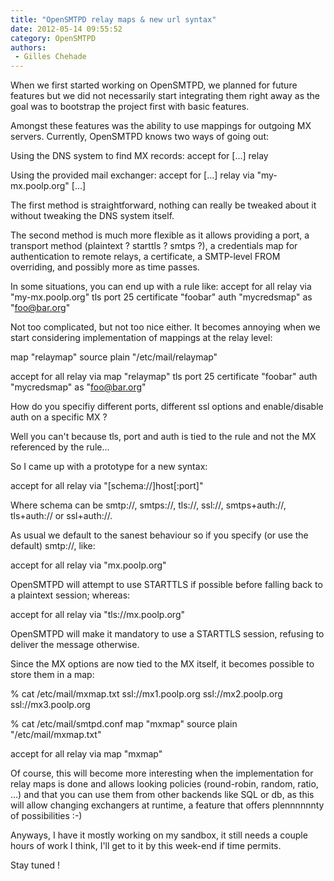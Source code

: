```yaml
---
title: "OpenSMTPD relay maps & new url syntax"
date: 2012-05-14 09:55:52
category: OpenSMTPD
authors:
 - Gilles Chehade
---
```


When we first started working on OpenSMTPD, we planned for future features but we did not necessarily start integrating them right away as the goal was to bootstrap the project first with basic features.

Amongst these features was the ability to use mappings for outgoing MX servers. Currently, OpenSMTPD knows two ways of going out:

Using the DNS system to find MX records: accept for [...] relay

Using the provided mail exchanger: accept for [...] relay via "my-mx.poolp.org" [...]

The first method is straightforward, nothing can really be tweaked about it without tweaking the DNS system itself.

The second method is much more flexible as it allows providing a port, a transport method (plaintext ? starttls ? smtps ?), a credentials map for authentication to remote relays, a certificate, a SMTP-level FROM overriding, and possibly more as time passes.

In some situations, you can end up with a rule like: accept for all relay via "my-mx.poolp.org" tls port 25 certificate "foobar" auth "mycredsmap" as "foo@bar.org"

Not too complicated, but not too nice either. It becomes annoying when we start considering implementation of mappings at the relay level:

map "relaymap" source plain "/etc/mail/relaymap"

accept for all relay via map "relaymap" tls port 25 certificate "foobar" auth "mycredsmap" as "foo@bar.org"

How do you specifiy different ports, different ssl options and enable/disable auth on a specific MX ?

Well you can't because tls, port and auth is tied to the rule and not the MX referenced by the rule...

So I came up with a prototype for a new syntax:

accept for all relay via "[schema://]host[:port]"

Where schema can be smtp://, smtps://, tls://, ssl://, smtps+auth://, tls+auth:// or ssl+auth://.

As usual we default to the sanest behaviour so if you specify (or use the default) smtp://, like:

accept for all relay via "mx.poolp.org"

OpenSMTPD will attempt to use STARTTLS if possible before falling back to a plaintext session; whereas:

accept for all relay via "tls://mx.poolp.org"

OpenSMTPD will make it mandatory to use a STARTTLS session, refusing to deliver the message otherwise.

Since the MX options are now tied to the MX itself, it becomes possible to store them in a map:

% cat /etc/mail/mxmap.txt ssl://mx1.poolp.org ssl://mx2.poolp.org ssl://mx3.poolp.org

% cat /etc/mail/smtpd.conf map "mxmap" source plain "/etc/mail/mxmap.txt"

accept for all relay via map "mxmap"

Of course, this will become more interesting when the implementation for relay maps is done and allows looking policies (round-robin, random, ratio, ...) and that you can use them from other backends like SQL or db, as this will allow changing exchangers at runtime, a feature that offers plennnnnnty of possibilities :-)

Anyways, I have it mostly working on my sandbox, it still needs a couple hours of work I think, I'll get to it by this week-end if time permits.

Stay tuned !
